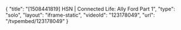 {
    "title": "[1508441819] HSN | Connected Life: Ally Ford Part 1",
    "type": "solo",
    "layout": "iframe-static",
    "videoId": "123178049",
    "url": "\/tvpembed\/123178049"
}